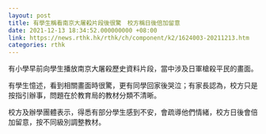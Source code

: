 ```yaml
---
layout: post
title: 有學生稱看南京大屠殺片段後很驚　校方稱日後倍加留意
date: 2021-12-13 18:34:52.000000000 +08:00
link: https://news.rthk.hk/rthk/ch/component/k2/1624003-20211213.htm
categories: rthk
---
```


有小學早前向學生播放南京大屠殺歷史資料片段，當中涉及日軍槍殺平民的畫面。

有學生憶述，看到相關畫面時很驚，更有同學回家後哭泣；有家長認為，校方只是按指引辦事，問題在於教育局的教材分類不清晰。

校方及辦學團體表示，得悉有部分學生感到不安，會疏導他們情緒，校方日後會倍加留意，按不同級別調整教材。
